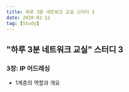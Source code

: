 ```yaml
---
title: 하루 3분 네트워크 교실 스터디 3
date: 2020-02-12
tag: [Study]
---
```


## "하루 3분 네트워크 교실" 스터디 3

### 3장: IP 어드레싱

- 1계층의 역할과 개요  
